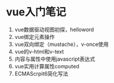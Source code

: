 # vue入门笔记
1. vue数据驱动视图初探，helloword
2. vue绑定元素操作
3. vue双向绑定（mustache），v-once使用
4. vue的v-html和v-text
5. 内容与属性中使用javascript表达式
6. vue实用计算属性computed
7. ECMAScrpit6简化写法
